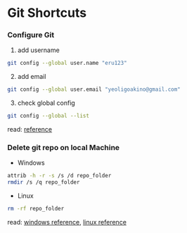 # Git Shortcuts

### Configure Git
1. add username
```bash
git config --global user.name "eru123"
```

2. add email
```bash
git config --global user.email "yeoligoakino@gmail.com"
```
3. check global config
```bash
git config --global --list
```
read: [reference](https://docs.gitlab.com/ee/gitlab-basics/start-using-git.html)

### Delete git repo on local Machine

 - Windows
```bash
attrib -h -r -s /s /d repo_folder
rmdir /s /q repo_folder
```

 - Linux

```bash
rm -rf repo_folder
```

read: [windows reference](https://stackoverflow.com/questions/17369850/how-to-remove-git-repository-created-on-desktop), [linux reference](https://www.geeksforgeeks.org/deleting-a-local-github-repository/)